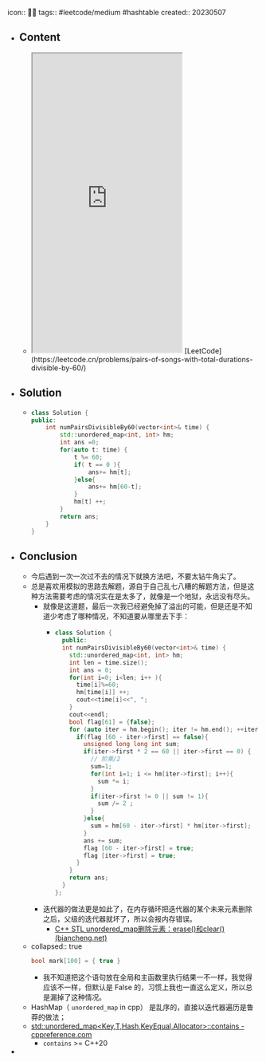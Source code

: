 icon:: 👨‍💻
tags:: #leetcode/medium #hashtable
created:: 20230507
- ## Content
  - <iframe src="https://leetcode.cn/problems/pairs-of-songs-with-total-durations-divisible-by-60" style="height: 600px"></iframe>
    [LeetCode](https://leetcode.cn/problems/pairs-of-songs-with-total-durations-divisible-by-60/)
- ## Solution
  - ```cpp
    class Solution {
    public:
        int numPairsDivisibleBy60(vector<int>& time) {
            std::unordered_map<int, int> hm;
            int ans =0;
            for(auto t: time) {
                t %= 60;
                if( t == 0 ){
                    ans+= hm[t];
                }else{
                    ans+= hm[60-t];
                }
                hm[t] ++;
            }
            return ans;
        }
    }
    ```
- ## Conclusion
  - 今后遇到一次一次过不去的情况下就换方法吧，不要太钻牛角尖了。
  - 总是喜欢用模拟的思路去解题，源自于自己乱七八糟的解题方法，但是这种方法需要考虑的情况实在是太多了，就像是一个地狱，永远没有尽头。
    - 就像是这道题，最后一次我已经避免掉了溢出的可能，但是还是不知道少考虑了哪种情况，不知道要从哪里去下手：
      - ```cpp
        class Solution {
          public:
          int numPairsDivisibleBy60(vector<int>& time) {
            std::unordered_map<int, int> hm;
            int len = time.size();
            int ans = 0;
            for(int i=0; i<len; i++ ){
              time[i]%=60;
              hm[time[i]] ++;
              cout<<time[i]<<", ";
            }
            cout<<endl;
            bool flag[61] = {false};
            for (auto iter = hm.begin(); iter != hm.end(); ++iter) {
              if(flag [60 - iter->first] == false){
                unsigned long long int sum;
                if(iter->first * 2 == 60 || iter->first == 0) {
                  // 阶乘/2
                  sum=1;
                  for(int i=1; i <= hm[iter->first]; i++){
                    sum *= i;
                  }
                  if(iter->first != 0 || sum != 1){
                    sum /= 2 ;
                  }
                }else{
                  sum = hm[60 - iter->first] * hm[iter->first];
                }
                ans += sum;
                flag [60 - iter->first] = true;
                flag [iter->first] = true;
              }
            }
            return ans;
          }
        };
        ```
    - 迭代器的做法更是如此了，在内存循环把迭代器的某个未来元素删除之后，父级的迭代器就坏了，所以会报内存错误。
      - [C++ STL unordered_map删除元素：erase()和clear() (biancheng.net)](http://c.biancheng.net/view/7247.html)
  - collapsed:: true
    ```cpp
    bool mark[100] = { true }
    ```
    - 我不知道把这个语句放在全局和主函数里执行结果一不一样，我觉得应该不一样，但默认是 False 的，习惯上我也一直这么定义，所以总是漏掉了这种情况。
  - HashMap（ `unordered_map` in cpp） 是乱序的，直接以迭代器遍历是鲁莽的做法；
  - [std::unordered_map<Key,T,Hash,KeyEqual,Allocator>::contains - cppreference.com](https://en.cppreference.com/w/cpp/container/unordered_map/contains)
    - `contains` >= C++20
-
